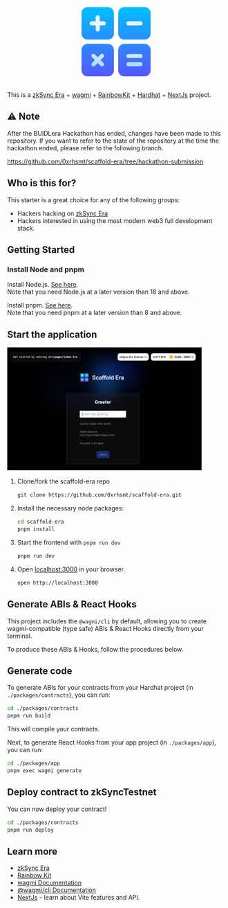 <div align="center">
  <a href="https://era.zksync.io"><img alt="zkSync Era Scaffold" src="https://raw.githubusercontent.com/0xrhsmt/scaffold-era/main/docs/assets/icon.png" width=160></a>
  <br />
  <br />
</div>

This is a [zkSync Era](https://era.zksync.io/docs/) + [wagmi](https://wagmi.sh) + [RainbowKit](https://www.rainbowkit.com/) + [Hardhat](https://hardhat.org/) + [NextJs](https://nextjs.org/docs) project.

## ⚠️ Note
After the BUIDLera Hackathon has ended, changes have been made to this repository. If you want to refer to the state of the repository at the time the hackathon ended, please refer to the following branch.

https://github.com/0xrhsmt/scaffold-era/tree/hackathon-submission

## Who is this for?

This starter is a great choice for any of the following groups:

- Hackers hacking on [zkSync Era](https://era.zksync.io/docs/)
- Hackers interested in using the most modern web3 full development stack.

## Getting Started

### Install Node and pnpm

Install Node.js. [See here](https://nodejs.org/en/download/).<br>
Note that you need Node.js at a later version than 18 and above.

Install pnpm. [See here](https://pnpm.io/installation/).<br>
Note that you need pnpm at a later version than 8 and above.


## Start the application

<img width="450" alt="screenshot" src="https://raw.githubusercontent.com/0xrhsmt/scaffold-era/main/docs/assets/screenshot.png">

1. Clone/fork the scaffold-era repo

   ```sh
   git clone https://github.com/0xrhsmt/scaffold-era.git
   ```

2. Install the necessary node packages:

   ```sh
   cd scaffold-era
   pnpm install
   ```

3. Start the frontend with `pnpm run dev`

   ```sh
   pnpm run dev
   ```

4. Open [localhost:3000](http://localhost:3000) in your browser.

   ```sh
   open http://localhost:3000
   ```

## Generate ABIs & React Hooks

This project includes the `@wagmi/cli` by default, allowing you to create wagmi-compatible (type safe) ABIs & React Hooks directly from your terminal.

To produce these ABIs & Hooks, follow the procedures below.

## Generate code

To generate ABIs for your contracts from your Hardhat project (in `./packages/contracts`), you can run:

```sh
cd ./packages/contracts
pnpm run build
```

This will compile your contracts.

Next, to generate React Hooks from your app project (in `./packages/app`), you can run:

```sh
cd ./packages/app
pnpm exec wagmi generate
```

## Deploy contract to zkSyncTestnet

You can now deploy your contract!

```sh
cd ./packages/contracts
pnpm run deploy
```

## Learn more

- [zkSync Era](https://era.zksync.io/docs/)
- [Rainbow Kit](https://www.rainbowkit.com/)
- [wagmi Documentation](https://nextjs.org/docs)
- [@wagmi/cli Documentation](https://wagmi.sh/cli)
- [NextJs](https://nextjs.org/docs/ ) – learn about Vite features and API.
